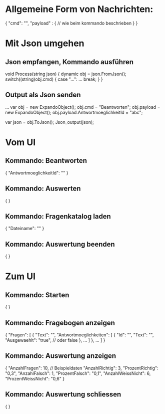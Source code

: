 ﻿# Allgemeine Form von Nachrichten:

{
	"cmd": "<kommandoname>",
	"payload" : {
		// wie beim kommando beschrieben
	}
}


# Mit Json umgehen
## Json empfangen, Kommando ausführen

void Process(string json) {
  dynamic obj = json.FromJson();
  switch((string)obj.cmd) {
	case "...":
		...
		break;
  }
}

## Output als Json senden
...
var obj = new ExpandoObject();
obj.cmd = "Beantworten";
obj.payload = new ExpandoObject();
obj.payload.AntwortmoeglichkeitId = "abc";

var json = obj.ToJson();
Json_output(json);


# Vom UI

## Kommando: Beantworten
{
	"AntwortmoeglichkeitId": "<id>"
}

## Kommando: Auswerten
{
}

## Kommando: Fragenkatalog laden
{
	"Dateiname": "<dateiname>"
}

## Kommando: Auswertung beenden
{
}


# Zum UI

## Kommando: Starten
{
}

## Kommando: Fragebogen anzeigen
{
	"Fragen": [
		{
			"Text": "<fragetext>",
			"Antwortmoeglichkeiten": [
				{
					"Id": "<id>",
					"Text": "<antwortmoeglichkeitentext>",
					"Ausgewaehlt": "true", // oder false
				},
				...
			]
		},
		...
	]
}

## Kommando: Auswertung anzeigen
{
	"AnzahlFragen": 10, // Beispieldaten
	"AnzahlRichtig": 3,
	"ProzentRichtig": "0,3",
	"AnzahlFalsch": 1,
	"ProzentFalsch": "0,1",
	"AnzahlWeissNicht": 6,
	"ProzentWeissNicht": "0,6"
}

## Kommando: Auswertung schliessen
{
}
